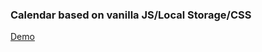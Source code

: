 ### Calendar based on vanilla JS/Local Storage/CSS

[Demo](https://www.loom.com/share/1dfb260f9c8d438187f178c693e8c560)


